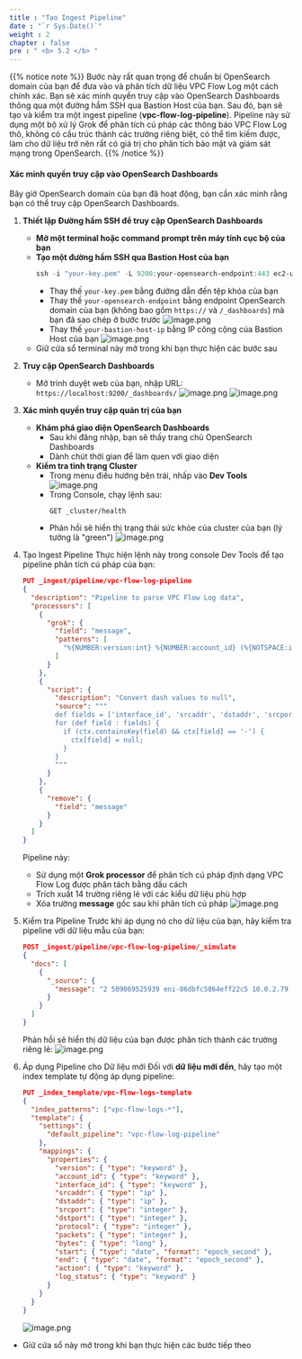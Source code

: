 ```yaml
---
title : "Tạo Ingest Pipeline"
date : "`r Sys.Date()`"
weight : 2
chapter : false
pre : " <b> 5.2 </b> "
---
```


{{% notice note %}}
Bước này rất quan trọng để chuẩn bị OpenSearch domain của bạn để đưa vào và phân tích dữ liệu VPC Flow Log một cách chính xác. Bạn sẽ xác minh quyền truy cập vào OpenSearch Dashboards thông qua một đường hầm SSH qua Bastion Host của bạn. Sau đó, bạn sẽ tạo và kiểm tra một ingest pipeline (**vpc-flow-log-pipeline**). Pipeline này sử dụng một bộ xử lý Grok để phân tích cú pháp các thông báo VPC Flow Log thô, không có cấu trúc thành các trường riêng biệt, có thể tìm kiếm được, làm cho dữ liệu trở nên rất có giá trị cho phân tích bảo mật và giám sát mạng trong OpenSearch.
{{% /notice %}}

#### Xác minh quyền truy cập vào OpenSearch Dashboards
Bây giờ OpenSearch domain của bạn đã hoạt động, bạn cần xác minh rằng bạn có thể truy cập OpenSearch Dashboards.
1. **Thiết lập Đường hầm SSH để truy cập OpenSearch Dashboards**
    - **Mở một terminal hoặc command prompt trên máy tính cục bộ của bạn**
    - **Tạo một đường hầm SSH qua Bastion Host của bạn**
        ```powershell
        ssh -i "your-key.pem" -L 9200:your-opensearch-endpoint:443 ec2-user@your-bastion-host-ip
        ```
        - Thay thế `your-key.pem` bằng đường dẫn đến tệp khóa của bạn
        - Thay thế `your-opensearch-endpoint` bằng endpoint OpenSearch domain của bạn (không bao gồm `https://` và `/_dashboards`) mà bạn đã sao chép ở bước trước
        ![image.png](../images/5/5.2/image.png)
        - Thay thế `your-bastion-host-ip` bằng IP công cộng của Bastion Host của bạn
        ![image.png](../images/5/5.2/image%201.png)
    - Giữ cửa sổ terminal này mở trong khi bạn thực hiện các bước sau

2. **Truy cập OpenSearch Dashboards**
    - Mở trình duyệt web của bạn, nhập URL: `https://localhost:9200/_dashboards/`
    ![image.png](../images/5/5.2/image%202.png)
    ![image.png](../images/5/5.2/image%203.png)
3. **Xác minh quyền truy cập quản trị của bạn**
    - **Khám phá giao diện OpenSearch Dashboards**
        - Sau khi đăng nhập, bạn sẽ thấy trang chủ OpenSearch Dashboards
        - Dành chút thời gian để làm quen với giao diện
    - **Kiểm tra tình trạng Cluster**
        - Trong menu điều hướng bên trái, nhấp vào **Dev Tools**
        ![image.png](../images/5/5.2/image%204.png)
        - Trong Console, chạy lệnh sau:
            ```
            GET _cluster/health
            ```
        - Phản hồi sẽ hiển thị trạng thái sức khỏe của cluster của bạn (lý tưởng là "green")
        ![image.png](../images/5/5.2/image%205.png)
4. Tạo Ingest Pipeline
    Thực hiện lệnh này trong console Dev Tools để tạo pipeline phân tích cú pháp của bạn:
    ```json
    PUT _ingest/pipeline/vpc-flow-log-pipeline
    {
      "description": "Pipeline to parse VPC Flow Log data",
      "processors": [
        {
          "grok": {
            "field": "message",
            "patterns": [
              "%{NUMBER:version:int} %{NUMBER:account_id} (%{NOTSPACE:interface_id}|-) (%{IP:srcaddr}|-) (%{IP:dstaddr}|-) (%{NUMBER:srcport:int}|-) (%{NUMBER:dstport:int}|-) (%{NUMBER:protocol:int}|-) (%{NUMBER:packets:int}|-) (%{NUMBER:bytes:long}|-) (%{NUMBER:start:long}|-) (%{NUMBER:end:long}|-) (%{WORD:action}|-) (%{WORD:log_status}|-)"
            ]
          }
        },
        {
          "script": {
            "description": "Convert dash values to null",
            "source": """
            def fields = ['interface_id', 'srcaddr', 'dstaddr', 'srcport', 'dstport', 'protocol', 'packets', 'bytes', 'start', 'end', 'action', 'log_status'];
            for (def field : fields) {
              if (ctx.containsKey(field) && ctx[field] == '-') {
                ctx[field] = null;
              }
            }
            """
          }
        },
        {
          "remove": {
            "field": "message"
          }
        }
      ]
    }
    ```
    Pipeline này:
    - Sử dụng một **Grok processor** để phân tích cú pháp định dạng VPC Flow Log được phân tách bằng dấu cách
    - Trích xuất 14 trường riêng lẻ với các kiểu dữ liệu phù hợp
    - Xóa trường **message** gốc sau khi phân tích cú pháp
    ![image.png](../images/5/5.2/image%206.png)
5. Kiểm tra Pipeline
    Trước khi áp dụng nó cho dữ liệu của bạn, hãy kiểm tra pipeline với dữ liệu mẫu của bạn:
    ```json
    POST _ingest/pipeline/vpc-flow-log-pipeline/_simulate
    {
      "docs": [
        {
          "_source": {
            "message": "2 509069525939 eni-06dbfc5864eff22c5 10.0.2.79 10.0.2.216 443 56618 6 4 4734 1753442090 1753442117 ACCEPT OK"
          }
        }
      ]
    }
    ```
    Phản hồi sẽ hiển thị dữ liệu của bạn được phân tích thành các trường riêng lẻ:
    ![image.png](../images/5/5.2/image%207.png)
6. Áp dụng Pipeline cho Dữ liệu mới
    Đối với **dữ liệu mới đến**, hãy tạo một index template tự động áp dụng pipeline:
    ```json
    PUT _index_template/vpc-flow-logs-template
    {
      "index_patterns": ["vpc-flow-logs-*"],
      "template": {
        "settings": {
          "default_pipeline": "vpc-flow-log-pipeline"
        },
        "mappings": {
          "properties": {
            "version": { "type": "keyword" },
            "account_id": { "type": "keyword" },
            "interface_id": { "type": "keyword" },
            "srcaddr": { "type": "ip" },
            "dstaddr": { "type": "ip" },
            "srcport": { "type": "integer" },
            "dstport": { "type": "integer" },
            "protocol": { "type": "integer" },
            "packets": { "type": "integer" },
            "bytes": { "type": "long" },
            "start": { "type": "date", "format": "epoch_second" },
            "end": { "type": "date", "format": "epoch_second" },
            "action": { "type": "keyword" },
            "log_status": { "type": "keyword" }
          }
        }
      }
    }
    ```
    ![image.png](../images/5/5.2/image%208.png)
- Giữ cửa sổ này mở trong khi bạn thực hiện các bước tiếp theo